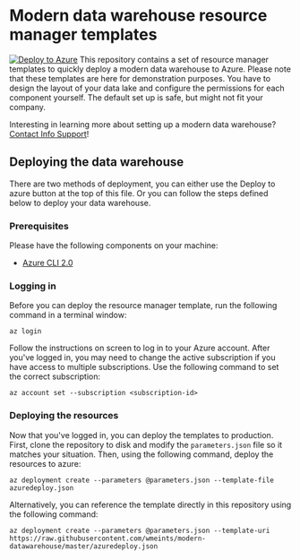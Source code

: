 # Modern data warehouse resource manager templates
[![Deploy to Azure](https://azuredeploy.net/deploybutton.png)](https://azuredeploy.net/?repository=https://github.com/wmeints/modern-datawarehouse)
This repository contains a set of resource manager templates to quickly deploy a modern data warehouse to Azure.
Please note that these templates are here for demonstration purposes. You have to design the layout 
of your data lake and configure the permissions for each component yourself. The default set up is safe, but might not fit your company.

Interesting in learning more about setting up a modern data warehouse? [Contact Info Support](ai@infosupport.com)!

## Deploying the data warehouse
There are two methods of deployment, you can either use the Deploy to azure button at the top of this file.
Or you can follow the steps defined below to deploy your data warehouse.

### Prerequisites
Please have the following components on your machine: 

* [Azure CLI 2.0](https://docs.microsoft.com/nl-nl/cli/azure/install-azure-cli-macos?view=azure-cli-latest)

### Logging in
Before you can deploy the resource manager template, run the following command in a terminal window:

```
az login
```

Follow the instructions on screen to log in to your Azure account.
After you've logged in, you may need to change the active subscription if you have access to multiple subscriptions.
Use the following command to set the correct subscription:

```
az account set --subscription <subscription-id>
```

### Deploying the resources
Now that you've logged in, you can deploy the templates to production.
First, clone the repository to disk and modify the `parameters.json` file so it matches your situation.
Then, using the following command, deploy the resources to azure:

```
az deployment create --parameters @parameters.json --template-file azuredeploy.json
```

Alternatively, you can reference the template directly in this repository using the following command:

```
az deployment create --parameters @parameters.json --template-uri https://raw.githubusercontent.com/wmeints/modern-datawarehouse/master/azuredeploy.json
```

